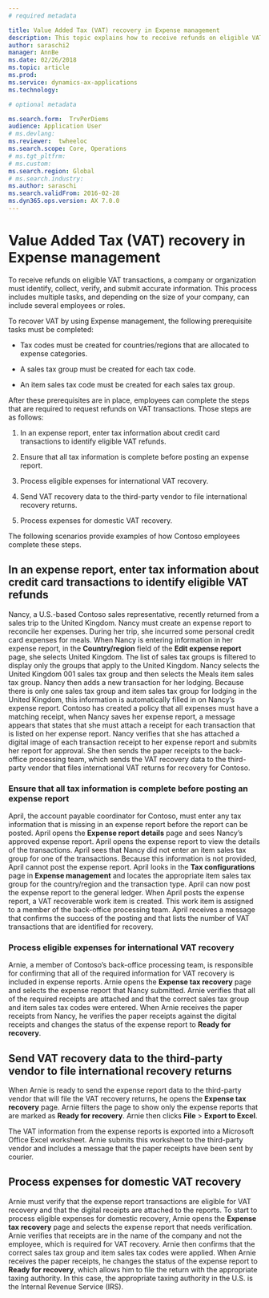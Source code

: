 ```yaml
---
# required metadata

title: Value Added Tax (VAT) recovery in Expense management
description: This topic explains how to receive refunds on eligible VAT transactions.
author: saraschi2
manager: AnnBe
ms.date: 02/26/2018
ms.topic: article
ms.prod: 
ms.service: dynamics-ax-applications
ms.technology: 

# optional metadata

ms.search.form:  TrvPerDiems
audience: Application User
# ms.devlang: 
ms.reviewer:  twheeloc
ms.search.scope: Core, Operations
# ms.tgt_pltfrm: 
# ms.custom: 
ms.search.region: Global
# ms.search.industry: 
ms.author: saraschi
ms.search.validFrom: 2016-02-28
ms.dyn365.ops.version: AX 7.0.0
---
```


# Value Added Tax (VAT) recovery in Expense management

To receive refunds on eligible VAT transactions, a company or organization must identify, collect, verify, and submit accurate 
information. This process includes multiple tasks, and depending on the size of your company, can include several employees or roles. 

To recover VAT by using Expense management, the following prerequisite tasks must be completed: 

 - Tax codes must be created for countries/regions that are allocated to expense categories. 

 - A sales tax group must be created for each tax code. 

 - An item sales tax code must be created for each sales tax group. 

After these prerequisites are in place, employees can complete the steps that are required to request refunds on VAT transactions. Those
steps are as follows: 

1. In an expense report, enter tax information about credit card transactions to identify eligible VAT refunds. 

2. Ensure that all tax information is complete before posting an expense report. 

3. Process eligible expenses for international VAT recovery. 

4. Send VAT recovery data to the third-party vendor to file international recovery returns. 

5. Process expenses for domestic VAT recovery. 

The following scenarios provide examples of how Contoso employees complete these steps. 

## In an expense report, enter tax information about credit card transactions to identify eligible VAT refunds

Nancy, a U.S.-based Contoso sales representative, recently returned from a sales trip to the United Kingdom. Nancy must create an 
expense report to reconcile her expenses. During her trip, she incurred some personal credit card expenses for meals. When Nancy is 
entering information in her expense report, in the **Country/region** field of the **Edit expense report** page, she selects United 
Kingdom. The list of sales tax groups is filtered to display only the groups that apply to the United Kingdom. Nancy selects the United 
Kingdom 001 sales tax group and then selects the Meals item sales tax group. Nancy then adds a new transaction for her lodging. Because 
there is only one sales tax group and item sales tax group for lodging in the United Kingdom, this information is automatically filled 
in on Nancy’s expense report. Contoso has created a policy that all expenses must have a matching receipt, when Nancy saves her
expense report, a message appears that states that she must attach a receipt for each transaction that is listed on her expense report. 
Nancy verifies that she has attached a digital image of each transaction receipt to her expense report and submits her report for 
approval. She then sends the paper receipts to the back-office processing team, which sends the VAT recovery data to the third-party 
vendor that files international VAT returns for recovery for Contoso. 


### Ensure that all tax information is complete before posting an expense report

April, the account payable coordinator for Contoso, must enter any tax information that is missing in an expense report before the 
report can be posted. April opens the **Expense report details** page and sees Nancy’s approved expense report. April opens the expense 
report to view the details of the transactions. April sees that Nancy did not enter an item sales tax group for one of the transactions.
Because this information is not provided, April cannot post the expense report. April looks in the **Tax configurations** page in 
**Expense management** and locates the appropriate item sales tax group for the country/region and the transaction type. April can now 
post the expense report to the general ledger. When April posts the expense report, a VAT recoverable work item is created. This work 
item is assigned to a member of the back-office processing team. April receives a message that confirms the success of the posting and 
that lists the number of VAT transactions that are identified for recovery. 

### Process eligible expenses for international VAT recovery

Arnie, a member of Contoso’s back-office processing team, is responsible for confirming that all of the required information for VAT 
recovery is included in expense reports. Arnie opens the **Expense tax recovery** page and selects the expense report that Nancy 
submitted. Arnie verifies that all of the required receipts are attached and that the correct sales tax group and item sales tax codes 
were entered. When Arnie receives the paper receipts from Nancy, he verifies the paper receipts against the digital receipts and changes
the status of the expense report to **Ready for recovery**. 

## Send VAT recovery data to the third-party vendor to file international recovery returns

When Arnie is ready to send the expense report data to the third-party vendor that will file the VAT recovery returns, he opens the 
**Expense tax recovery** page. Arnie filters the page to show only the expense reports that are marked as **Ready for recovery**. Arnie 
then clicks **File** > **Export to Excel**.

The VAT information from the expense reports is exported into a Microsoft Office Excel worksheet. Arnie submits this worksheet to the 
third-party vendor and includes a message that the paper receipts have been sent by courier. 

## Process expenses for domestic VAT recovery

Arnie must verify that the expense report transactions are eligible for VAT recovery and that the digital receipts are attached to the 
reports. To start to process eligible expenses for domestic recovery, Arnie opens the **Expense tax recovery** page and selects the 
expense report that needs verification. Arnie verifies that receipts are in the name of the company and not the employee, which is 
required for VAT recovery. Arnie then confirms that the correct sales tax group and item sales tax codes were applied. When Arnie 
receives the paper receipts, he changes the status of the expense report to **Ready for recovery**, which allows him to file the return
with the appropriate taxing authority. In this case, the appropriate taxing authority in the U.S. is the Internal Revenue Service (IRS). 
